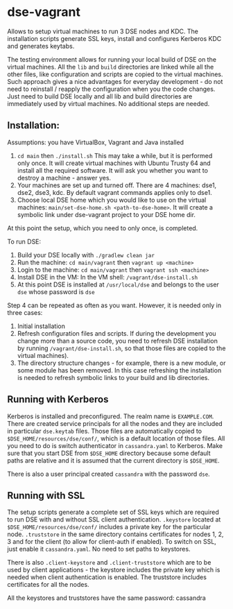 # dse-vagrant

Allows to setup virtual machines to run 3 DSE nodes and KDC.
The installation scripts generate SSL keys, install and configures Kerberos KDC and generates keytabs.

The testing environment allows for running your local build of DSE on the virtual machines. 
All the `lib` and `build` directories are linked while all the other files, like configuration and scripts are copied to the virtual machines.
Such approach gives a nice advantages for everyday development - do not need to reinstall / reapply the configuration when you the code changes. Just need to build DSE locally and all lib and build directories are immediately used by virtual machines. No additional steps are needed.
 
## Installation:

Assumptions: you have VirtualBox, Vagrant and Java installed

1. `cd main` then `./install.sh` 
This may take a while, but it is performed only once. It will create virtual machines with Ubuntu Trusty 64 and install all the required software. It will ask you whether you want to destroy a machine <default> - answer yes. 
2. Your machines are set up and turned off. There are 4 machines: dse1, dse2, dse3, kdc. By default vagrant commands applies only to dse1.
3. Choose local DSE home which you would like to use on the virtual machines: `main/set-dse-home.sh <path-to-dse-home>`. It will create a symbolic link under dse-vagrant project to your DSE home dir.

At this point the setup, which you need to only once, is completed.

To run DSE:

1. Build your DSE locally with `./gradlew clean jar`
2. Run the machine: `cd main/vagrant` then `vagrant up <machine>`
3. Login to the machine: `cd main/vagrant` then `vagrant ssh <machine>`
4. Install DSE in the VM: In the VM shell: `/vagrant/dse-install.sh`
5. At this point DSE is installed at `/usr/local/dse` and belongs to the user `dse` whose password is `dse`

Step 4 can be repeated as often as you want. However, it is needed only in three cases:

1. Initial installation
2. Refresh configuration files and scripts. If during the development you change more than a source code, you need to refresh DSE installation by running `/vagrant/dse-install.sh`, so that those files are copied to the virtual machines).
3. The directory structure changes - for example, there is a new module, or some module has been removed. In this case refreshing the installation is needed to refresh symbolic links to your build and lib directories. 

## Running with Kerberos

Kerberos is installed and preconfigured. The realm name is `EXAMPLE.COM`. There are created service principals for all the nodes and they are included in particular `dse.keytab` files. Those files are automatically copied to `$DSE_HOME/resources/dse/conf/`, which is a default location of those files. All you need to do is switch authenticator in `cassandra.yaml` to Kerberos. Make sure that you start DSE from `$DSE_HOME` directory because some default paths are relative and it is assumed that the current directory is `$DSE_HOME`. 

There is also a user principal created `cassandra` with the password `dse`.

## Running with SSL

The setup scripts generate a complete set of SSL keys which are required to run DSE with and without SSL client authentication. `.keystore` located at `$DSE_HOME/resources/dse/conf/` includes a private key for the particular node. `.truststore` in the same directory contains certificates for nodes 1, 2, 3 and for the client (to allow for client-auth if enabled). To switch on SSL, just enable it `cassandra.yaml`. No need to set paths to keystores. 

There is also `.client-keystore` and `.client-truststore` which are to be used by client applications - the keystore includes the private key which is needed when client authentication is enabled. The truststore includes certificates for all the nodes.

All the keystores and truststores have the same password: cassandra
